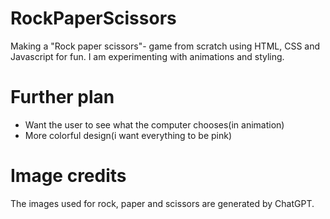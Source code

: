 # RockPaperScissors
Making a "Rock paper scissors"- game from scratch using HTML, CSS and Javascript for fun. I am experimenting with animations and styling.

# Further plan
* Want the user to see what the computer chooses(in animation)
* More colorful design(i want everything to be pink)

# Image credits
The images used for rock, paper and scissors are generated by ChatGPT.